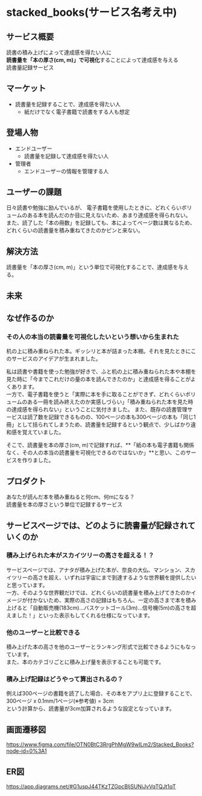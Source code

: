 # stacked_books(サービス名考え中)

## サービス概要

読書の積み上げによって達成感を得たい人に<br>
**読書量を「本の厚さ(cm, m)」で可視化**することによって達成感を与える<br>
読書量記録サービス

## マーケット
- 読書量を記録することで、達成感を得たい人
  - 紙だけでなく電子書籍で読書をする人も想定

## 登場人物
- エンドユーザー
  - 読書量を記録して達成感を得たい人
- 管理者
  - エンドユーザーの情報を管理する人

## ユーザーの課題
日々読書や勉強に励んでいるが、
電子書籍を使用したときに、どれくらいボリュームのある本を読んだのか目に見えないため、あまり達成感を得られない。<br>
また、読了した「本の冊数」を記録しても、本によってページ数は異なるため、どれくらいの読書量を積み重ねてきたのかピンと来ない。

## 解決方法
読書量を「本の厚さ(cm, m)」という単位で可視化することで、達成感を与える。

## 未来


## なぜ作るのか

### その人の本当の読書量を可視化したいという想いから生まれた

机の上に積み重ねられた本。ギッシリと本が詰まった本棚。それを見たときにこのサービスのアイデアが生まれました。<br>

私は読書や書籍を使った勉強が好きで、ふと机の上に積み重ねられた本や本棚を見た時に「今までこれだけの量の本を読んできたのか」と達成感を得ることがよくあります。<br>
一方で、電子書籍を使うと「実際に本を手に取ることができず、どれくらいボリュームのある一冊を読み終えたのか実感しづらい」「積み重ねられた本を見た時の達成感を得られない」ということに気付きました。
また、既存の読書管理サービスは読了数を記録できるものの、100ページの本も300ページの本も「同じ1冊」として括られてしまうため、読書量を記録するという観点で、少しばかり違和感を覚えていました。<br>

そこで、読書量を本の厚さ(cm, m)で記録すれば、**「紙の本も電子書籍も関係なく、その人の本当の読書量を可視化できるのではないか」**と思い、このサービスを作りました。

## プロダクト
あなたが読んだ本を積み重ねると何cm、何mになる？<br>
読書量を本の厚さという単位で記録するサービス

## サービスページでは、どのように読書量が記録されていくのか

### 積み上げられた本がスカイツリーの高さを超える！？
サービスページでは、アナタが積み上げた本が、奈良の大仏、マンション、スカイツリーの高さを超え、いずれは宇宙にまで到達するような世界観を提供したいと思っています。<br>
一方、そのような世界観だけでは、どれくらいの読書量を積み上げてきたのかイメージが付かないため、実際の高さの記録はもちろん、一定の高さまで本を積み上げると「自動販売機(183cm)...バスケットゴール(3m)...信号機(5m)の高さを超えました！」といった表示もしてくれる仕様になっています。

### 他のユーザーと比較できる
積み上げた本の高さを他のユーザーとランキング形式で比較できるようにもなっています。<br>
また、本のカテゴリごとに積み上げ量を表示することも可能です。<br>

### 積み上げ記録はどうやって算出されるの？
例えば300ページの書籍を読了した場合、その本をアプリ上に登録することで、<br>
300ページ x 0.1mm/1ページ(※参考値) = 3cm<br>
という計算から、読書量が3cm加算されるような設定となっています。

## 画面遷移図
https://www.figma.com/file/OTN0BtC3RrgPhMgW9wILm2/Stacked_Books?node-id=0%3A1

## ER図
https://app.diagrams.net/#G1uspJ44TKzTZGpcBljSUNiJvVqTQJt1qT
